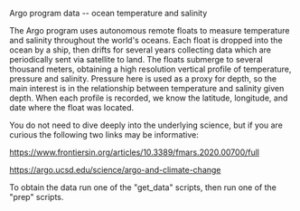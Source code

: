Argo program data -- ocean temperature and salinity

The Argo program uses autonomous remote floats to measure temperature
and salinity throughout the world's oceans.  Each float is dropped
into the ocean by a ship, then drifts for several years collecting
data which are periodically sent via satellite to land.  The floats
submerge to several thousand meters, obtaining a high resolution
vertical profile of temperature, pressure and salinity.  Pressure here
is used as a proxy for depth, so the main interest is in the
relationship between temperature and salinity given depth.  When each
profile is recorded, we know the latitude, longitude, and date where
the float was located.

You do not need to dive deeply into the underlying science, but if you
are curious the following two links may be informative:

https://www.frontiersin.org/articles/10.3389/fmars.2020.00700/full

https://argo.ucsd.edu/science/argo-and-climate-change

To obtain the data run one of the "get_data" scripts, then run
one of the "prep" scripts.
